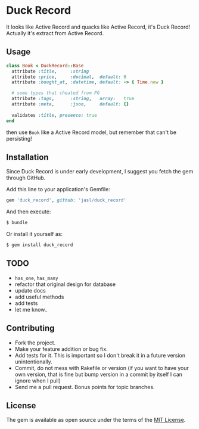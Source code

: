 Duck Record
====

It looks like Active Record and quacks like Active Record, it's Duck Record! 
Actually it's extract from Active Record.

## Usage

```ruby
class Book < DuckRecord::Base
  attribute :title,     :string
  attribute :price,     :decimal,  default: 0
  attribute :bought_at, :datetime, default: -> { Time.new } 

  # some types that cheated from PG
  attribute :tags,      :string,   array:   true
  attribute :meta,      :json,     default: {}
  
  validates :title, presence: true
end
```

then use `Book` like a Active Record model,
but remember that can't be persisting!

## Installation
 
Since Duck Record is under early development, 
I suggest you fetch the gem through GitHub. 
 
Add this line to your application's Gemfile:

```ruby
gem 'duck_record', github: 'jasl/duck_record'
```

And then execute:
```bash
$ bundle
```

Or install it yourself as:
```bash
$ gem install duck_record
```

## TODO

- `has_one`, `has_many`
- refactor that original design for database
- update docs
- add useful methods
- add tests 
- let me know..

## Contributing

- Fork the project.
- Make your feature addition or bug fix.
- Add tests for it. This is important so I don't break it in a future version unintentionally.
- Commit, do not mess with Rakefile or version (if you want to have your own version, that is fine but bump version in a commit by itself I can ignore when I pull)
- Send me a pull request. Bonus points for topic branches.

## License

The gem is available as open source under the terms of the [MIT License](http://opensource.org/licenses/MIT).
